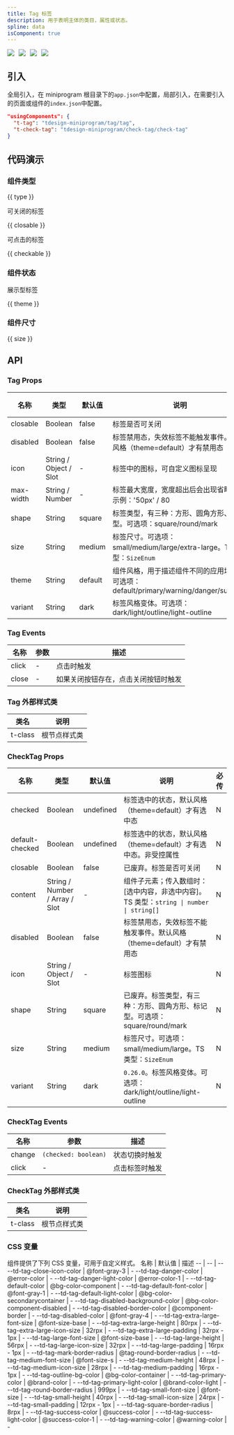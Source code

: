 ```yaml
---
title: Tag 标签
description: 用于表明主体的类目，属性或状态。
spline: data
isComponent: true
---
```


<span class="coverages-badge" style="margin-right: 10px"><img src="https://img.shields.io/badge/coverages%3A%20lines-100%25-blue" /></span><span class="coverages-badge" style="margin-right: 10px"><img src="https://img.shields.io/badge/coverages%3A%20functions-100%25-blue" /></span><span class="coverages-badge" style="margin-right: 10px"><img src="https://img.shields.io/badge/coverages%3A%20statements-100%25-blue" /></span><span class="coverages-badge" style="margin-right: 10px"><img src="https://img.shields.io/badge/coverages%3A%20branches-100%25-blue" /></span>

## 引入

全局引入，在 miniprogram 根目录下的`app.json`中配置，局部引入，在需要引入的页面或组件的`index.json`中配置。

```json
"usingComponents": {
  "t-tag": "tdesign-miniprogram/tag/tag",
  "t-check-tag": "tdesign-miniprogram/check-tag/check-tag"
}
```

## 代码演示

### 组件类型

{{ type }}

可关闭的标签

{{ closable }}

可点击的标签

{{ checkable }}

### 组件状态

展示型标签

{{ theme }}

### 组件尺寸

{{ size }}

## API

### Tag Props

 名称        | 类型                     | 默认值     | 说明                                                            | 必传 
-----------|------------------------|---------|---------------------------------------------------------------|----
 closable  | Boolean                | false   | 标签是否可关闭                                                       | N  
 disabled  | Boolean                | false   | 标签禁用态，失效标签不能触发事件。默认风格（theme=default）才有禁用态                     | N  
 icon      | String / Object / Slot | -       | 标签中的图标，可自定义图标呈现                                               | N  
 max-width | String / Number        | -       | 标签最大宽度，宽度超出后会出现省略号。示例：'50px' / 80                             | N  
 shape     | String                 | square  | 标签类型，有三种：方形、圆角方形、标记型。可选项：square/round/mark                    | N  
 size      | String                 | medium  | 标签尺寸。可选项：small/medium/large/extra-large。TS 类型：`SizeEnum`      | N  
 theme     | String                 | default | 组件风格，用于描述组件不同的应用场景。可选项：default/primary/warning/danger/success | N  
 variant   | String                 | dark    | 标签风格变体。可选项：dark/light/outline/light-outline                   | N  

### Tag Events

 名称    | 参数 | 描述                 
-------|----|--------------------
 click | -  | 点击时触发              
 close | -  | 如果关闭按钮存在，点击关闭按钮时触发 

### Tag 外部样式类

 类名      | 说明     
---------|-------- 
 t-class | 根节点样式类 

### CheckTag Props

 名称              | 类型                             | 默认值       | 说明                                                            | 必传 
-----------------|--------------------------------|-----------|---------------------------------------------------------------|----
 checked         | Boolean                        | undefined | 标签选中的状态，默认风格（theme=default）才有选中态                              | N  
 default-checked | Boolean                        | undefined | 标签选中的状态，默认风格（theme=default）才有选中态。非受控属性                        | N  
 closable        | Boolean                        | false     | 已废弃。标签是否可关闭                                                   | N  
 content         | String / Number / Array / Slot | -         | 组件子元素；传入数组时：[选中内容，非选中内容]。TS 类型：`string \| number \| string[]` | N  
 disabled        | Boolean                        | false     | 标签禁用态，失效标签不能触发事件。默认风格（theme=default）才有禁用态                     | N  
 icon            | String / Object / Slot         | -         | 标签图标                                                          | N  
 shape           | String                         | square    | 已废弃。标签类型，有三种：方形、圆角方形、标记型。可选项：square/round/mark                | N  
 size            | String                         | medium    | 标签尺寸。可选项：small/medium/large。TS 类型：`SizeEnum`                  | N  
 variant         | String                         | dark      | `0.26.0`。标签风格变体。可选项：dark/light/outline/light-outline          | N  

### CheckTag Events

 名称     | 参数                   | 描述      
--------|----------------------|---------
 change | `(checked: boolean)` | 状态切换时触发 
 click  | -                    | 点击标签时触发 

### CheckTag 外部样式类

 类名      | 说明     
---------|-------- 
 t-class | 根节点样式类 

### CSS 变量

组件提供了下列 CSS 变量，可用于自定义样式。
名称 | 默认值 | 描述
-- | -- | --
--td-tag-close-icon-color | @font-gray-3 | -
--td-tag-danger-color | @error-color | -
--td-tag-danger-light-color | @error-color-1 | -
--td-tag-default-color | @bg-color-component | -
--td-tag-default-font-color | @font-gray-1 | -
--td-tag-default-light-color | @bg-color-secondarycontainer | -
--td-tag-disabled-background-color | @bg-color-component-disabled | -
--td-tag-disabled-border-color | @component-border | -
--td-tag-disabled-color | @font-gray-4 | -
--td-tag-extra-large-font-size | @font-size-base | -
--td-tag-extra-large-height | 80rpx | -
--td-tag-extra-large-icon-size | 32rpx | -
--td-tag-extra-large-padding | 32rpx - 1px | -
--td-tag-large-font-size | @font-size-base | -
--td-tag-large-height | 56rpx | -
--td-tag-large-icon-size | 32rpx | -
--td-tag-large-padding | 16rpx - 1px | -
--td-tag-mark-border-radius | @tag-round-border-radius | -
--td-tag-medium-font-size | @font-size-s | -
--td-tag-medium-height | 48rpx | -
--td-tag-medium-icon-size | 28rpx | -
--td-tag-medium-padding | 16rpx - 1px | -
--td-tag-outline-bg-color | @bg-color-container | -
--td-tag-primary-color | @brand-color | -
--td-tag-primary-light-color | @brand-color-light | -
--td-tag-round-border-radius | 999px | -
--td-tag-small-font-size | @font-size | -
--td-tag-small-height | 40rpx | -
--td-tag-small-icon-size | 24rpx | -
--td-tag-small-padding | 12rpx - 1px | -
--td-tag-square-border-radius | 8rpx | -
--td-tag-success-color | @success-color | -
--td-tag-success-light-color | @success-color-1 | -
--td-tag-warning-color | @warning-color | - 
